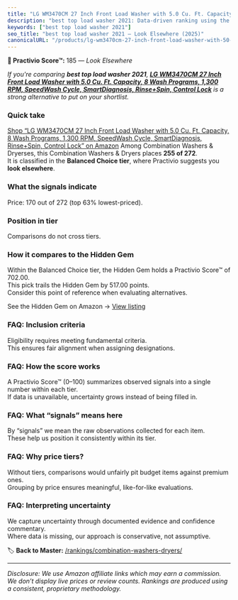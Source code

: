 ```yaml
---
title: "LG WM3470CM 27 Inch Front Load Washer with 5.0 Cu. Ft. Capacity, 8 Wash Programs, 1,300 RPM, SpeedWash Cycle, SmartDiagnosis, Rinse+Spin, Control Lock"
description: "best top load washer 2021: Data-driven ranking using the Practivio Score™. Positioned by quality, value, demand, findability, momentum."
keywords: ["best top load washer 2021"]
seo_title: "best top load washer 2021 — Look Elsewhere (2025)"
canonicalURL: "/products/lg-wm3470cm-27-inch-front-load-washer-with-50-cu-ft-capacity-8-wash-programs-1300-rpm-speedwash-cycle-smartdiagnosis-rinsespin-control-lock-B0CV6MZW9B/"
---
```


**🚫 Practivio Score™:** 185 — _Look Elsewhere_


*If you're comparing **best top load washer 2021**, **[LG WM3470CM 27 Inch Front Load Washer with 5.0 Cu. Ft. Capacity, 8 Wash Programs, 1,300 RPM, SpeedWash Cycle, SmartDiagnosis, Rinse+Spin, Control Lock](https://www.amazon.com/dp/B0CV6MZW9B?tag=practivio-20)** is a strong alternative to put on your shortlist.*
### Quick take
[Shop “LG WM3470CM 27 Inch Front Load Washer with 5.0 Cu. Ft. Capacity, 8 Wash Programs, 1,300 RPM, SpeedWash Cycle, SmartDiagnosis, Rinse+Spin, Control Lock” on Amazon](https://www.amazon.com/dp/B0CV6MZW9B?tag=practivio-20)
Among Combination Washers & Dryerses, this Combination Washers & Dryers places **255 of 272**.  
It is classified in the **Balanced Choice tier**, where Practivio suggests you **look elsewhere**.

### What the signals indicate
Price: 170 out of 272 (top 63% lowest-priced).  

### Position in tier
Comparisons do not cross tiers.

### How it compares to the Hidden Gem
Within the Balanced Choice tier, the Hidden Gem holds a Practivio Score™ of 702.00.  
This pick trails the Hidden Gem by 517.00 points.  
Consider this point of reference when evaluating alternatives.  

See the Hidden Gem on Amazon → [View listing](https://www.amazon.com/dp/B0D4282T95?tag=practivio-20)

### FAQ: Inclusion criteria
Eligibility requires meeting fundamental criteria.  
This ensures fair alignment when assigning designations.

### FAQ: How the score works
A Practivio Score™ (0–100) summarizes observed signals into a single number within each tier.  
If data is unavailable, uncertainty grows instead of being filled in.

### FAQ: What “signals” means here
By “signals” we mean the raw observations collected for each item.  
These help us position it consistently within its tier.

### FAQ: Why price tiers?
Without tiers, comparisons would unfairly pit budget items against premium ones.  
Grouping by price ensures meaningful, like-for-like evaluations.

### FAQ: Interpreting uncertainty
We capture uncertainty through documented evidence and confidence commentary.  
Where data is missing, our approach is conservative, not assumptive.


🏷️ **Back to Master:** [/rankings/combination-washers-dryers/](/rankings/combination-washers-dryers/)

---
_Disclosure: We use Amazon affiliate links which may earn a commission. We don’t display live prices or review counts. Rankings are produced using a consistent, proprietary methodology._
